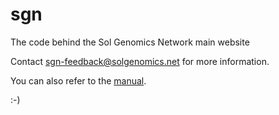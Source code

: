 sgn
===

The code behind the Sol Genomics Network main website

Contact sgn-feedback@solgenomics.net for more information.

You can also refer to the <a href="https://solgenomics.github.io/sgn/">manual</a>.

:-)
